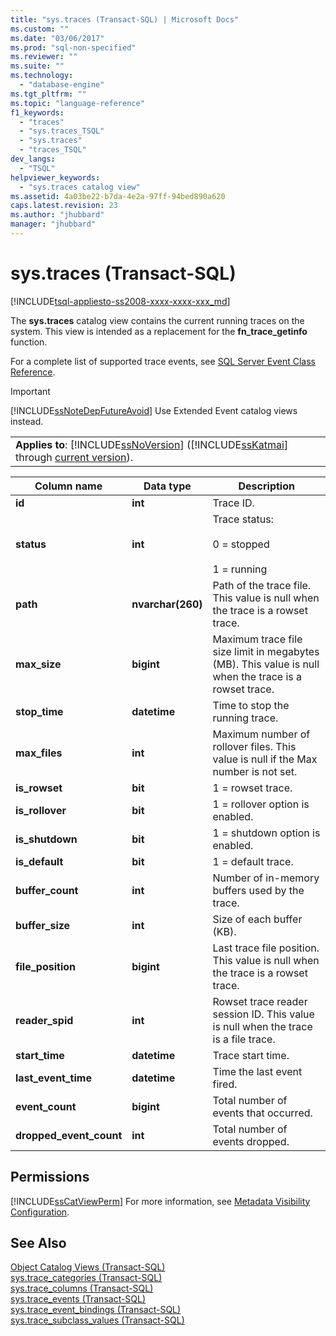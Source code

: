 ```yaml
---
title: "sys.traces (Transact-SQL) | Microsoft Docs"
ms.custom: ""
ms.date: "03/06/2017"
ms.prod: "sql-non-specified"
ms.reviewer: ""
ms.suite: ""
ms.technology: 
  - "database-engine"
ms.tgt_pltfrm: ""
ms.topic: "language-reference"
f1_keywords: 
  - "traces"
  - "sys.traces_TSQL"
  - "sys.traces"
  - "traces_TSQL"
dev_langs: 
  - "TSQL"
helpviewer_keywords: 
  - "sys.traces catalog view"
ms.assetid: 4a03be22-b7da-4e2a-97ff-94bed890a620
caps.latest.revision: 23
ms.author: "jhubbard"
manager: "jhubbard"
---
```

# sys.traces (Transact-SQL)
[!INCLUDE[tsql-appliesto-ss2008-xxxx-xxxx-xxx_md](../../../a9retired/includes/tsql-appliesto-ss2008-xxxx-xxxx-xxx-md.md)]

  The **sys.traces** catalog view contains the current running traces on the system. This view is intended as a replacement for the **fn_trace_getinfo** function.  
  
 For a complete list of supported trace events, see [SQL Server Event Class Reference](../../../relational-databases/event-classes/sql-server-event-class-reference.md).  
  
> [!IMPORTANT]  
>  [!INCLUDE[ssNoteDepFutureAvoid](../../../database-engine/configure/windows/includes/ssnotedepfutureavoid-md.md)] Use Extended Event catalog views instead.  
  
||  
|-|  
|**Applies to**: [!INCLUDE[ssNoVersion](../../../a9notintoc/includes/ssnoversion-md.md)] ([!INCLUDE[ssKatmai](../../../a9notintoc/includes/sskatmai-md.md)] through [current version](http://go.microsoft.com/fwlink/p/?LinkId=299658)).|  
  
|Column name|Data type|Description|  
|-----------------|---------------|-----------------|  
|**id**|**int**|Trace ID.|  
|**status**|**int**|Trace status:<br /><br /> 0 = stopped<br /><br /> 1 = running|  
|**path**|**nvarchar(260)**|Path of the trace file. This value is null when the trace is a rowset trace.|  
|**max_size**|**bigint**|Maximum trace file size limit in megabytes (MB). This value is null when the trace is a rowset trace.|  
|**stop_time**|**datetime**|Time to stop the running trace.|  
|**max_files**|**int**|Maximum number of rollover files. This value is null if the Max number is not set.|  
|**is_rowset**|**bit**|1 = rowset trace.|  
|**is_rollover**|**bit**|1 = rollover option is enabled.|  
|**is_shutdown**|**bit**|1 = shutdown option is enabled.|  
|**is_default**|**bit**|1 = default trace.|  
|**buffer_count**|**int**|Number of in-memory buffers used by the trace.|  
|**buffer_size**|**int**|Size of each buffer (KB).|  
|**file_position**|**bigint**|Last trace file position. This value is null when the trace is a rowset trace.|  
|**reader_spid**|**int**|Rowset trace reader session ID. This value is null when the trace is a file trace.|  
|**start_time**|**datetime**|Trace start time.|  
|**last_event_time**|**datetime**|Time the last event fired.|  
|**event_count**|**bigint**|Total number of events that occurred.|  
|**dropped_event_count**|**int**|Total number of events dropped.|  
  
## Permissions  
 [!INCLUDE[ssCatViewPerm](../../../relational-databases/reference/system-catalog-views/includes/sscatviewperm-md.md)] For more information, see [Metadata Visibility Configuration](../../../relational-databases/security/metadata-visibility-configuration.md).  
  
## See Also  
 [Object Catalog Views &#40;Transact-SQL&#41;](../../../relational-databases/reference/system-catalog-views/object-catalog-views-transact-sql.md)   
 [sys.trace_categories &#40;Transact-SQL&#41;](../../../relational-databases/reference/system-catalog-views/sys.trace-categories-transact-sql.md)   
 [sys.trace_columns &#40;Transact-SQL&#41;](../../../relational-databases/reference/system-catalog-views/sys.trace-columns-transact-sql.md)   
 [sys.trace_events &#40;Transact-SQL&#41;](../../../relational-databases/reference/system-catalog-views/sys.trace-events-transact-sql.md)   
 [sys.trace_event_bindings &#40;Transact-SQL&#41;](../../../relational-databases/reference/system-catalog-views/sys.trace-event-bindings-transact-sql.md)   
 [sys.trace_subclass_values &#40;Transact-SQL&#41;](../../../relational-databases/reference/system-catalog-views/sys.trace-subclass-values-transact-sql.md)  
  
  